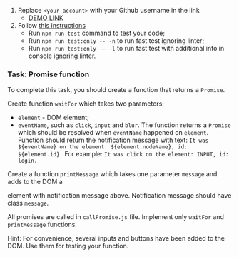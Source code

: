 1. Replace `<your_account>` with your Github username in the link
    - [DEMO LINK](https://ArtemTopolskyi.github.io/js_promise_function_DOM/)
2. Follow [this instructions](https://mate-academy.github.io/layout_task-guideline/)
    - Run `npm run test` command to test your code;
    - Run `npm run test:only -- -n` to run fast test ignoring linter;
    - Run `npm run test:only -- -l` to run fast test with additional info in console ignoring linter.

### Task: Promise function

To complete this task, you should create a function that returns a `Promise`.

Create function `waitFor` which takes two parameters:
- `element` - DOM element;
- `eventName`, such as `click`, `input` and `blur`.
The function returns a `Promise` which should be resolved when `eventName` happened on `element`.
Function should return the notification message with text:
`It was ${eventName} on the element: ${element.nodeName}, id: ${element.id}.`
For example: `It was click on the element: INPUT, id: login.`

Create a function `printMessage` which takes one parameter `message` and adds to the DOM a <div> element with notification message above. Notification message should have class `message`.

All promises are called in `callPromise.js` file. Implement only `waitFor` and `printMessage` functions.

Hint: For convenience, several inputs and buttons have been added to the DOM. Use them for testing your function.
